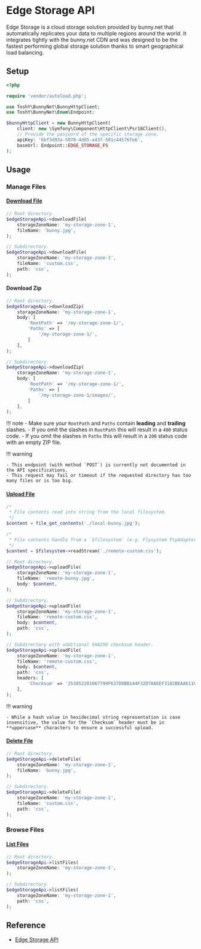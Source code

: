 # Edge Storage API

Edge Storage is a cloud storage solution provided by bunny.net that automatically replicates your data to multiple regions around the world. It integrates tightly with the bunny.net CDN and was designed to be the fastest performing global storage solution thanks to smart geographical load balancing.

## Setup

```php
<?php

require 'vendor/autoload.php';

use ToshY\BunnyNet\BunnyHttpClient;
use ToshY\BunnyNet\Enum\Endpoint;

$bunnyHttpClient = new BunnyHttpClient(
    client: new \Symfony\Component\HttpClient\Psr18Client(),
    // Provide the password of the specific storage zone.
    apiKey: '6bf3d93a-5078-4d65-a437-501c44576fe6',
    baseUrl: Endpoint::EDGE_STORAGE_FS
);
```

## Usage

### Manage Files

#### [Download File](https://docs.bunny.net/reference/get_-storagezonename-path-filename)

```php
// Root directory.
$edgeStorageApi->downloadFile(
    storageZoneName: 'my-storage-zone-1',
    fileName: 'bunny.jpg',
);

// Subdirectory.
$edgeStorageApi->downloadFile(
    storageZoneName: 'my-storage-zone-1',
    fileName: 'custom.css',
    path: 'css',
);
```

#### Download Zip

```php
// Root directory.
$edgeStorageApi->downloadZip(
    storageZoneName: 'my-storage-zone-1',
    body: [
        'RootPath' => '/my-storage-zone-1/',
        'Paths' => [
            '/my-storage-zone-1/',
        ]
    ],
);

// Subdirectory.
$edgeStorageApi->downloadZip(
    storageZoneName: 'my-storage-zone-1',
    body: [
        'RootPath' => '/my-storage-zone-1/',
        'Paths' => [
            '/my-storage-zone-1/images/',
        ]
    ],
);
```

!!! note
    - Make sure your `RootPath` and `Paths` contain **leading** and **trailing** slashes.
        - If you omit the slashes in `RootPath` this will result in a `400` status code.
        - If you omit the slashes in `Paths` this will result in a `200` status code with an empty ZIP file.

!!! warning

    - This endpoint (with method `POST`) is currently not documented in the API specifications.
    - This request may fail or timeout if the requested directory has too many files or is too big.

#### [Upload File](https://docs.bunny.net/reference/put_-storagezonename-path-filename)

```php
/*
 * File contents read into string from the local filesystem.
 */
$content = file_get_contents('./local-bunny.jpg');

/*
 * File contents handle from a `$filesystem` (e.g. Flysystem FtpAdapter).
 */
$content = $filesystem->readStream('./remote-custom.css');

// Root directory.
$edgeStorageApi->uploadFile(
    storageZoneName: 'my-storage-zone-1',
    fileName: 'remote-bunny.jpg',
    body: $content,
);

// Subdirectory.
$edgeStorageApi->uploadFile(
    storageZoneName: 'my-storage-zone-1',
    fileName: 'remote-custom.css',
    body: $content,
    path: 'css',
);

// Subdirectory with additional SHA256 checksum header.
$edgeStorageApi->uploadFile(
    storageZoneName: 'my-storage-zone-1',
    fileName: 'remote-custom.css',
    body: $content,
    path: 'css',
    headers: [
        'Checksum' => '253852201067799F637D8BB144F32D7AAEEF3182BEAA61168E0AA87DBE336D7C',
    ],
);
```

!!! warning

    - While a hash value in hexidecimal string representation is case insensitive, the value for the `Checksum` header must be in **uppercase** characters to ensure a successful upload.

#### [Delete File](https://docs.bunny.net/reference/delete_-storagezonename-path-filename)

```php
// Root directory.
$edgeStorageApi->deleteFile(
    storageZoneName: 'my-storage-zone-1',
    fileName: 'bunny.jpg',
);

// Subdirectory.
$edgeStorageApi->deleteFile(
    storageZoneName: 'my-storage-zone-1',
    fileName: 'custom.css',
    path: 'css',
);
```

### Browse Files

#### [List Files](https://docs.bunny.net/reference/get_-storagezonename-path-)

```php
// Root directory.
$edgeStorageApi->listFiles(
    storageZoneName: 'my-storage-zone-1',
);

// Subdirectory.
$edgeStorageApi->listFiles(
    storageZoneName: 'my-storage-zone-1',
    path: 'css',
);
```

## Reference

* [Edge Storage API](https://docs.bunny.net/reference/storage-api)
